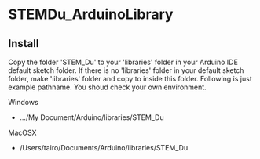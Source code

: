 STEMDu_ArduinoLibrary
=====================

Install
-------
Copy the folder 'STEM_Du' to your 'libraries' folder in your Arduino IDE default sketch folder. If there is no 'libraries' folder in your default sketch folder, make 'libraries' folder and copy to inside this folder.
Following is just example pathname. You shoud check your own environment.

Windows
* .../My Document/Arduino/libraries/STEM_Du

MacOSX
* /Users/tairo/Documents/Arduino/libraries/STEM_Du
